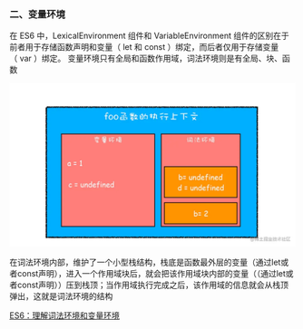 ### 二、变量环境

在 ES6 中，LexicalEnvironment 组件和 VariableEnvironment 组件的区别在于前者用于存储函数声明和变量（ let 和 const ）绑定，而后者仅用于存储变量（ var ）绑定。
变量环境只有全局和函数作用域，词法环境则是有全局、块、函数

![img](../imgs//Environment.webp)


在词法环境内部，维护了一个小型栈结构，栈底是函数最外层的变量（通过let或者const声明），进入一个作用域块后，就会把该作用域块内部的变量（（通过let或者const声明））压到栈顶；当作用域执行完成之后，该作用域的信息就会从栈顶弹出，这就是词法环境的结构


[ES6：理解词法环境和变量环境](https://juejin.cn/post/7116095340859621412#heading-1)